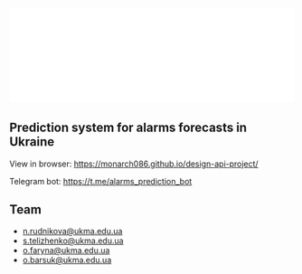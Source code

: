 <div align="center">
	 <a href="https://github.com/monarch086/design-api-project">
  		 <img src="01.svg" alt="Design and API Patterns Project">
	</a>
</div>

## Prediction system for alarms forecasts in Ukraine

View in browser: <https://monarch086.github.io/design-api-project/>

Telegram bot: <https://t.me/alarms_prediction_bot>

## Team

- n.rudnikova@ukma.edu.ua
- s.telizhenko@ukma.edu.ua
- o.faryna@ukma.edu.ua
- o.barsuk@ukma.edu.ua
